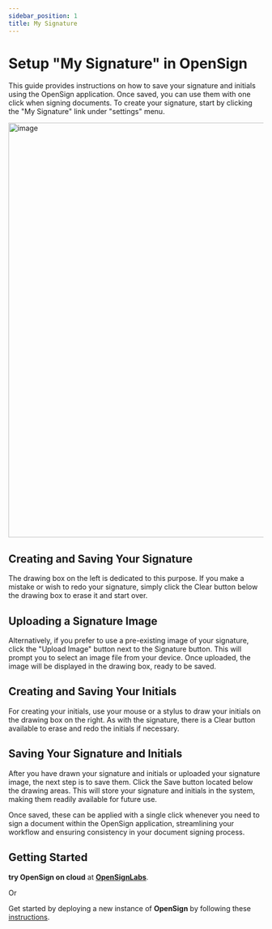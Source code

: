 ```yaml
---
sidebar_position: 1
title: My Signature
---
```


# Setup "My Signature" in OpenSign

This guide provides instructions on how to save your signature and initials using the OpenSign application. Once saved, you can use them with one click when signing documents. To create your signature, start by clicking the "My Signature" link under "settings" menu. 

<img width="820" alt="image" src="https://github.com/OpenSignLabs/OpenSign/assets/5486116/0b1457c2-c130-477c-bedd-da054297a9d1">

## Creating and Saving Your Signature

The drawing box on the left is dedicated to this purpose. If you make a mistake or wish to redo your signature, simply click the Clear button below the drawing box to erase it and start over.

## Uploading a Signature Image

Alternatively, if you prefer to use a pre-existing image of your signature, click the "Upload Image" button next to the Signature button. This will prompt you to select an image file from your device. Once uploaded, the image will be displayed in the drawing box, ready to be saved.

## Creating and Saving Your Initials

For creating your initials, use your mouse or a stylus to draw your initials on the drawing box on the right. As with the signature, there is a Clear button available to erase and redo the initials if necessary.

## Saving Your Signature and Initials

After you have drawn your signature and initials or uploaded your signature image, the next step is to save them. Click the Save button located below the drawing areas. This will store your signature and initials in the system, making them readily available for future use.

Once saved, these can be applied with a single click whenever you need to sign a document within the OpenSign application, streamlining your workflow and ensuring consistency in your document signing process.

## Getting Started
**try OpenSign on cloud** at **[OpenSignLabs](https://app.opensignlabs.com)**.

Or 

Get started by deploying a new instance of **OpenSign** by following these [instructions](https://docs.opensignlabs.com/docs/self-host/intro).
